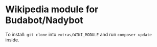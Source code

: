 # Wikipedia module for Budabot/Nadybot

To install: `git clone` into `extras/WIKI_MODULE` and run `composer update` inside.
